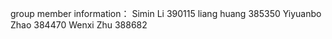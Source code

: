 group member information：
Simin Li   390115
liang huang 385350
Yiyuanbo Zhao   384470
Wenxi Zhu 388682
